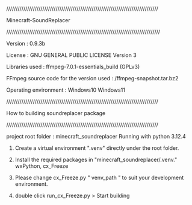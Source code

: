 
////////////////////////////////////////////////////////////////////////////////

Minecraft-SoundReplacer  

/////////////////////////////////////////////////////////////////////////////////

Version : 0.9.3b

License : GNU GENERAL PUBLIC LICENSE Version 3
 
Libraries used : ffmpeg-7.0.1-essentials_build (GPLv3) 

FFmpeg source code for the version used : /ffmpeg-snapshot.tar.bz2

Operating environment : Windows10 Windows11

////////////////////////////////////////////////////////////////////////////////

How to building soundreplacer package

////////////////////////////////////////////////////////////////////////////////

project root folder : minecraft_soundreplacer
Running with python 3.12.4

1. Create a virtual environment ".venv" directly under the root folder.

2. Install the required packages in "minecraft_soundreplacer/.venv."
    wxPython, cx_Freeze

3. Please change cx_Freeze.py " venv_path " to suit your development environment.

4. double click run_cx_Freeze.py > Start building


